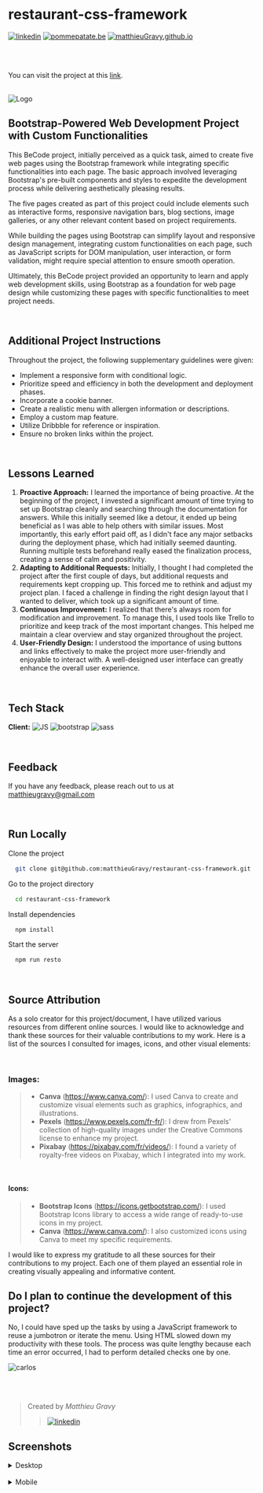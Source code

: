 # restaurant-css-framework

<a href="https://www.linkedin.com/in/matthieugravy/" target="_blank" title="in/matthieugravy"><img height="20px" src="https://img.shields.io/badge/LinkedIn-0077B5?style=for-the-badge&logo=linkedin&logoColor=white" alt="linkedin" title="linkedin"/></a>
<a href="https://pommepatate.be/" target="_blank" title="pommepatate.be"><img height="20px" src="https://img.shields.io/badge/website-000000?style=for-the-badge&logo=About.me&logoColor=white" alt="pommepatate.be" title="pommepatate.be"/></a>
<a href="https://matthieuGravy.github.io/" target="_blank" title="matthieuGravy.github.io"><img height="20px" src="https://img.shields.io/badge/website-000000?style=for-the-badge&logo=About.me&logoColor=white" alt="matthieuGravy.github.io" title="pommepatate.be"/></a>

<br/>
<br/>

You can visit the project at this [link](https://matthieugravy.github.io/restaurant-css-framework/index.html).
<br/>
<br/>

![Logo](https://matthieugravy.github.io/restaurant-css-framework/assets/itsgravy-d6961603.svg)

## Bootstrap-Powered Web Development Project with Custom Functionalities

This BeCode project, initially perceived as a quick task, aimed to create five web pages using the Bootstrap framework while integrating specific functionalities into each page. The basic approach involved leveraging Bootstrap's pre-built components and styles to expedite the development process while delivering aesthetically pleasing results.

The five pages created as part of this project could include elements such as interactive forms, responsive navigation bars, blog sections, image galleries, or any other relevant content based on project requirements.

While building the pages using Bootstrap can simplify layout and responsive design management, integrating custom functionalities on each page, such as JavaScript scripts for DOM manipulation, user interaction, or form validation, might require special attention to ensure smooth operation.

Ultimately, this BeCode project provided an opportunity to learn and apply web development skills, using Bootstrap as a foundation for web page design while customizing these pages with specific functionalities to meet project needs.

<br>

## Additional Project Instructions

Throughout the project, the following supplementary guidelines were given:

- Implement a responsive form with conditional logic.
- Prioritize speed and efficiency in both the development and deployment phases.
- Incorporate a cookie banner.
- Create a realistic menu with allergen information or descriptions.
- Employ a custom map feature.
- Utilize Dribbble for reference or inspiration.
- Ensure no broken links within the project.

<br />

## Lessons Learned

1. **Proactive Approach:** I learned the importance of being proactive. At the beginning of the project, I invested a significant amount of time trying to set up Bootstrap cleanly and searching through the documentation for answers. While this initially seemed like a detour, it ended up being beneficial as I was able to help others with similar issues. Most importantly, this early effort paid off, as I didn't face any major setbacks during the deployment phase, which had initially seemed daunting. Running multiple tests beforehand really eased the finalization process, creating a sense of calm and positivity.
2. **Adapting to Additional Requests:** Initially, I thought I had completed the project after the first couple of days, but additional requests and requirements kept cropping up. This forced me to rethink and adjust my project plan. I faced a challenge in finding the right design layout that I wanted to deliver, which took up a significant amount of time.
3. **Continuous Improvement:** I realized that there's always room for modification and improvement. To manage this, I used tools like Trello to prioritize and keep track of the most important changes. This helped me maintain a clear overview and stay organized throughout the project.
4. **User-Friendly Design:** I understood the importance of using buttons and links effectively to make the project more user-friendly and enjoyable to interact with. A well-designed user interface can greatly enhance the overall user experience.

<br>

## Tech Stack

**Client:** <img height="20px" src="https://img.shields.io/badge/JavaScript-323330?style=for-the-badge&logo=javascript&logoColor=F7DF1E" alt="JS" title="JS"/> <img height="20px" src="https://img.shields.io/badge/Bootstrap-563D7C?style=for-the-badge&logo=bootstrap&logoColor=white" alt="bootstrap" title="bootstrap"/> <img height="20px" src="https://img.shields.io/badge/Sass-CC6699?style=for-the-badge&logo=sass&logoColor=white" alt="sass" title="sass"/>

<br>

## Feedback

If you have any feedback, please reach out to us at matthieugravy@gmail.com

<br />

## Run Locally

Clone the project

```bash
  git clone git@github.com:matthieuGravy/restaurant-css-framework.git
```

Go to the project directory

```bash
  cd restaurant-css-framework
```

Install dependencies

```bash
  npm install
```

Start the server

```bash
  npm run resto
```

<br>

## Source Attribution

As a solo creator for this project/document, I have utilized various resources from different online sources. I would like to acknowledge and thank these sources for their valuable contributions to my work. Here is a list of the sources I consulted for images, icons, and other visual elements:

<br>

### Images:

> - **Canva** (https://www.canva.com/): I used Canva to create and customize visual elements such as graphics, infographics, and illustrations.
> - **Pexels** (https://www.pexels.com/fr-fr/): I drew from Pexels' collection of high-quality images under the Creative Commons license to enhance my project.
> - **Pixabay** (https://pixabay.com/fr/videos/): I found a variety of royalty-free videos on Pixabay, which I integrated into my work.

<br>

#### Icons:

> - **Bootstrap Icons** (https://icons.getbootstrap.com/): I used Bootstrap Icons library to access a wide range of ready-to-use icons in my project.
> - **Canva** (https://www.canva.com/): I also customized icons using Canva to meet my specific requirements.

I would like to express my gratitude to all these sources for their contributions to my project. Each one of them played an essential role in creating visually appealing and informative content.

## Do I plan to continue the development of this project?

No, I could have sped up the tasks by using a JavaScript framework to reuse a jumbotron or iterate the menu. Using HTML slowed down my productivity with these tools. The process was quite lengthy because each time an error occurred, I had to perform detailed checks one by one.

![carlos](https://media3.giphy.com/media/l3fZLMbuCOqJ82gec/giphy.gif?cid=ecf05e47oe17i3w7s99as5w2wietj62v3w6jdyo1b17bu05q&ep=v1_gifs_search&rid=giphy.gif&ct=g)

<br />
<br />

> Created by _Matthieu Gravy_
>
> > <a href="https://www.linkedin.com/in/matthieugravy/"><img src="https://img.shields.io/badge/LinkedIn-0077B5?style=for-the-badge&logo=linkedin&logoColor=white" alt="linkedin" title="linkedin"/></a>

## Screenshots

<details>
<summary> Desktop
</summary>

![DesktopWelcome](/src/assets/desktop-welcome.png)
![DesktopMenu](/src/assets/desktop-menu.png)
![DesktopPictures](/src/assets/desktop-picutres.png)
![DesktopRestaurants](/src/assets/desktop-restaurants.png)
![DesktopContact](/src/assets/desktop-contact.png)

</details>
<br />
<details>
<summary> Mobile
</summary>
![MobileWelcome](/src/assets/mobile-welcome.png)![MobilepMenu](/src/assets/mobile-menu.png)![MobilePictures](/src/assets/mobile-picutres.png)
![MobileRestaurants](/src/assets/mobile-restaurants.png)![MobileContact](/src/assets/mobile-contact.png)

</details>

